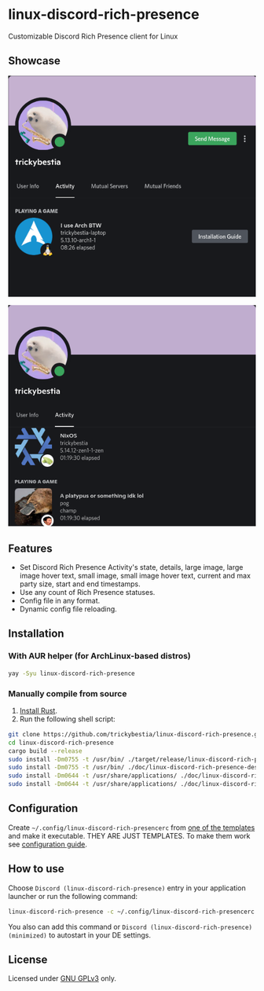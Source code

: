 # linux-discord-rich-presence

Customizable Discord Rich Presence client for Linux

## Showcase

![Showcase 1](./doc/images/showcase_1.png)

![Showcase 2](./doc/images/showcase_2.png)

## Features

* Set Discord Rich Presence Activity's state, details, large image, large image hover text, small image, small image hover text, current and max party size, start and end timestamps.
* Use any count of Rich Presence statuses.
* Config file in any format.
* Dynamic config file reloading.

## Installation

### With AUR helper (for ArchLinux-based distros)

```sh
yay -Syu linux-discord-rich-presence
```

### Manually compile from source

1. [Install Rust](https://rustup.rs/).
2. Run the following shell script:

```sh
git clone https://github.com/trickybestia/linux-discord-rich-presence.git
cd linux-discord-rich-presence
cargo build --release
sudo install -Dm0755 -t /usr/bin/ ./target/release/linux-discord-rich-presence
sudo install -Dm0755 -t /usr/bin/ ./doc/linux-discord-rich-presence-desktop-wrapper
sudo install -Dm0644 -t /usr/share/applications/ ./doc/linux-discord-rich-presence.desktop
sudo install -Dm0644 -t /usr/share/applications/ ./doc/linux-discord-rich-presence-minimized.desktop
```

## Configuration

Create `~/.config/linux-discord-rich-presencerc` from [one of the templates](./doc/configs/) and make it executable. THEY ARE JUST TEMPLATES. To make them work see [configuration guide](./doc/configuration.md).

## How to use

Choose `Discord (linux-discord-rich-presence)` entry in your application launcher or run the following command:

```sh
linux-discord-rich-presence -c ~/.config/linux-discord-rich-presencerc
```

You also can add this command or `Discord (linux-discord-rich-presence) (minimized)` to autostart in your DE settings.

## License

Licensed under [GNU GPLv3](COPYING) only.

